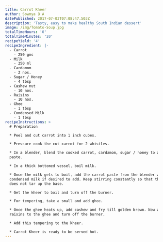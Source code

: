 ```yaml
---
title: Carrot Kheer
author: Sowmya B A
datePublished: 2017-07-03T07:08:47.503Z
description: 'Tasty, easy to make healthy South Indian dessert'
image: /img/Tomato-Soup.jpg
totalTimeHours: '0'
totalTimeMinutes: '20'
recipeYield: '4'
recipeIngredient: |-
  - Carrot
    - 250 gms
  - Milk
    - 250 ml
  - Cardamom
    - 2 nos.
  - Sugar / Honey
    - 4 tbsp
  - Cashew nut
    - 10 nos.
  - Raisins
    - 10 nos.
  - Ghee
    - 1 tbsp
  - Condensed Milk
    - 1 tbsp
recipeInstructions: >
  # Preparation

  * Peel and cut carrot into 1 inch cubes.

  * Pressure cook the cut carrot for 2 whistles.

  * In a blender, blend the cooked carrot, cardamom, sugar / honey to a smooth
  paste.

  * In a thick bottomed vessel, boil milk.

  * Once the milk gets to boil, add the carrot paste from the blender and the
  condensed milk if desired to add. Keep stirring constantly so that the kheer
  does not tar up the base.

  * Get the kheer to boil and turn off the burner.

  * For tempering, take a small and add ghee. 

  * Once the ghee heats up, add cashew and fry till golden brown. Now add the
  raisins to the ghee and turn off the burner.

  * Add this tempering to the kheer.

  * Carrot Kheer is ready to be served hot.
---
```


